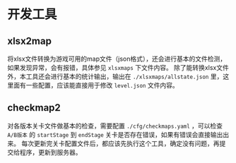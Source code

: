 # 开发工具

## xlsx2map
将xlsx文件转换为游戏可用的map文件（json格式），还会进行基本的文件检测，如果发现异常，会有报错，具体参见 ``xlsxmaps`` 下文件内容。
除了能转换xlsx文件外，本工具还会进行基本的统计输出，输出在 ``./xlsxmaps/allstate.json`` 里，这里面有一些配置，应该能直接用于修改 ``level.json`` 文件内容。

## checkmap2
对各版本关卡文件做基本的检查，需要配置 ``./cfg/checkmaps.yaml`` ，可以检查 ``A/B版本`` 的 ``startStage`` 到 ``endStage`` 关卡是否存在错误，如果有错误会直接输出出来。
每次更新完关卡配置文件后，都应该先执行这个工具，确定没有问题，再提交给程序，更新到服务器。 